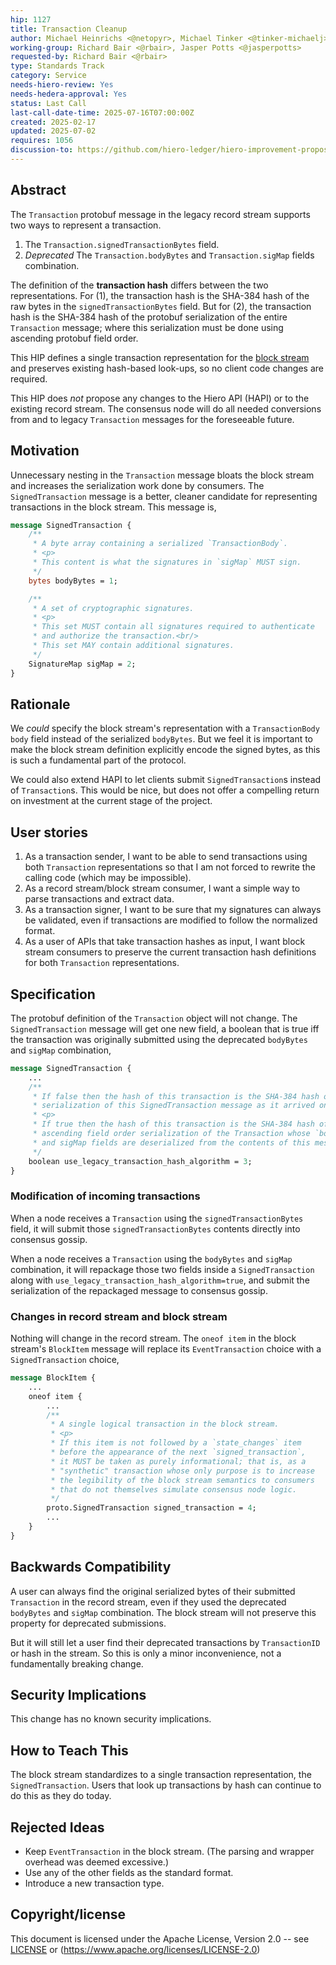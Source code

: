 ```yaml
---
hip: 1127
title: Transaction Cleanup
author: Michael Heinrichs <@netopyr>, Michael Tinker <@tinker-michaelj>
working-group: Richard Bair <@rbair>, Jasper Potts <@jasperpotts>
requested-by: Richard Bair <@rbair>
type: Standards Track
category: Service
needs-hiero-review: Yes
needs-hedera-approval: Yes
status: Last Call
last-call-date-time: 2025-07-16T07:00:00Z
created: 2025-02-17
updated: 2025-07-02
requires: 1056
discussion-to: https://github.com/hiero-ledger/hiero-improvement-proposals/pull/1127
---
```


## Abstract
The `Transaction` protobuf message in the legacy record stream supports two ways to represent a transaction.
1. The `Transaction.signedTransactionBytes` field.
2. _Deprecated_ The `Transaction.bodyBytes` and `Transaction.sigMap` fields combination.

The definition of the **transaction hash** differs between the two representations. For (1), the transaction
hash is the SHA-384 hash of the raw bytes in the `signedTransactionBytes` field. But for (2), the transaction
hash is the SHA-384 hash of the protobuf serialization of the entire `Transaction` message; where this
serialization must be done using ascending protobuf field order.

This HIP defines a single transaction representation for the [block stream](https://hips.hedera.com/hip/hip-1056)
and preserves existing hash-based look-ups, so no client code changes are required.

This HIP does _not_ propose any changes to the Hiero API (HAPI) or to the existing record stream. The
consensus node will do all needed conversions from and to legacy `Transaction` messages for the foreseeable
future.

## Motivation
Unnecessary nesting in the `Transaction` message bloats the block stream and increases the serialization
work done by consumers. The `SignedTransaction` message is a better, cleaner candidate for representing
transactions in the block stream. This message is,

```protobuf
message SignedTransaction {
    /**
     * A byte array containing a serialized `TransactionBody`.
     * <p>
     * This content is what the signatures in `sigMap` MUST sign.
     */
    bytes bodyBytes = 1;

    /**
     * A set of cryptographic signatures.
     * <p>
     * This set MUST contain all signatures required to authenticate
     * and authorize the transaction.<br/>
     * This set MAY contain additional signatures.
     */
    SignatureMap sigMap = 2;
}
```

## Rationale
We _could_ specify the block stream's representation with a `TransactionBody body` field instead of the
serialized `bodyBytes`. But we feel it is important to make the block stream definition explicitly encode
the signed bytes, as this is such a fundamental part of the protocol.

We could also extend HAPI to let clients submit `SignedTransaction`s instead of `Transaction`s.
This would be nice, but does not offer a compelling return on investment at the current stage of the project.

## User stories
1. As a transaction sender, I want to be able to send transactions using both `Transaction` representations
so that I am not forced to rewrite the calling code (which may be impossible).
2. As a record stream/block stream consumer, I want a simple way to parse transactions and extract data.
3. As a transaction signer, I want to be sure that my signatures can always be validated, even if
transactions are modified to follow the normalized format.
4. As a user of APIs that take transaction hashes as input, I want block stream consumers to preserve the
current transaction hash definitions for both `Transaction` representations.

## Specification
The protobuf definition of the `Transaction` object will not change. The `SignedTransaction` message will
get one new field, a boolean that is true iff the transaction was originally submitted using the deprecated
`bodyBytes` and `sigMap` combination,

```protobuf
message SignedTransaction {
    ...
    /**
     * If false then the hash of this transaction is the SHA-384 hash of the
     * serialization of this SignedTransaction message as it arrived on the wire. 
     * <p>
     * If true then the hash of this transaction is the SHA-384 hash of the
     * ascending field order serialization of the Transaction whose `bodyBytes`
     * and sigMap fields are deserialized from the contents of this message. 
     */
    boolean use_legacy_transaction_hash_algorithm = 3;
}
```

### Modification of incoming transactions
When a node receives a `Transaction` using the `signedTransactionBytes` field, it will submit those
`signedTransactionBytes` contents directly into consensus gossip. 

When a node receives a `Transaction` using the `bodyBytes` and `sigMap` combination, it will repackage
those two fields inside a `SignedTransaction` along with `use_legacy_transaction_hash_algorithm=true`,
and submit the serialization of the repackaged message to consensus gossip.
 
### Changes in record stream and block stream
Nothing will change in the record stream. The `oneof item` in the block stream's `BlockItem` message 
will replace its `EventTransaction` choice with a `SignedTransaction` choice,
```protobuf
message BlockItem {
    ...
    oneof item {
        ...
        /**
         * A single logical transaction in the block stream.
         * <p>
         * If this item is not followed by a `state_changes` item
         * before the appearance of the next `signed_transaction`,
         * it MUST be taken as purely informational; that is, as a
         * "synthetic" transaction whose only purpose is to increase
         * the legibility of the block stream semantics to consumers
         * that do not themselves simulate consensus node logic.
         */
        proto.SignedTransaction signed_transaction = 4;
        ...
    }
}
```

## Backwards Compatibility
A user can always find the original serialized bytes of their submitted `Transaction` in the record
stream, even if they used the deprecated `bodyBytes` and `sigMap` combination. The block stream
will not preserve this property for deprecated submissions.

But it will still let a user find their deprecated transactions by `TransactionID` or hash in the 
stream. So this is only a minor inconvenience, not a fundamentally breaking change.

## Security Implications
This change has no known security implications.

## How to Teach This
The block stream standardizes to a single transaction representation, the `SignedTransaction`.
Users that look up transactions by hash can continue to do this as they do today.

## Rejected Ideas
- Keep `EventTransaction` in the block stream. (The parsing and wrapper overhead was deemed excessive.)
- Use any of the other fields as the standard format.
- Introduce a new transaction type.

## Copyright/license
This document is licensed under the Apache License, Version 2.0 --
see [LICENSE](../LICENSE) or (https://www.apache.org/licenses/LICENSE-2.0)
